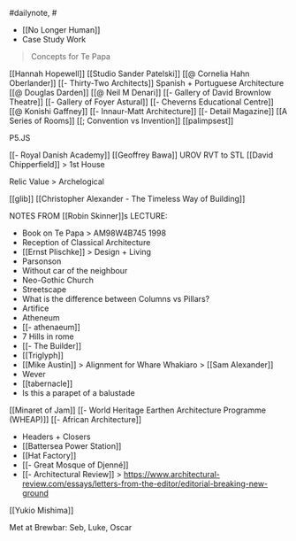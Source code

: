 #dailynote, #
- [[No Longer Human]]
- Case Study Work
> Concepts for Te Papa

[[Hannah Hopewell]]
[[Studio Sander Patelski]]
[[@ Cornelia Hahn Oberlander]]
[[- Thirty-Two Architects]]
Spanish + Portuguese Architecture
[[@ Douglas Darden]]
[[@ Neil M Denari]]
[[- Gallery of David Brownlow Theatre]]
[[- Gallery of Foyer Astural]]
[[- Cheverns Educational Centre]]
[[@ Konishi Gaffney]]
[[- Innaur-Matt Architecture]]
[[- Detail Magazine]]
[[A Series of Rooms]]
[[; Convention vs Invention]]
[[palimpsest]]

P5.JS

[[- Royal Danish Academy]]
[[Geoffrey Bawa]]
UROV
RVT to STL
[[David Chipperfield]] > 1st House

Relic Value > Archelogical 

[[glib]]
[[Christopher Alexander - The Timeless Way of Building]]

NOTES FROM [[Robin Skinner]]s LECTURE:

- Book on Te Papa > AM98W4B745 1998
- Reception of Classical Architecture
- [[Ernst Plischke]] > Design + Living
- Parsonson
- Without car of the neighbour
- Neo-Gothic Church
- Streetscape
- What is the difference between Columns vs Pillars?
- Artifice
- Atheneum
- [[- athenaeum]]
- 7 Hills in rome
- [[- The Builder]]
- [[Triglyph]]
- [[Mike Austin]] > Alignment for Whare Whakiaro > [[Sam Alexander]]
- Wever
- [[tabernacle]]
- Is this a parapet of a balustade

[[Minaret of Jam]]
[[- World Heritage Earthen Architecture Programme (WHEAP)]]
[[- African Architecture]]
- Headers + Closers
- [[Battersea Power Station]]
- [[Hat Factory]]
- [[- Great Mosque of Djenné]]
- [[- Architectural Review]] > https://www.architectural-review.com/essays/letters-from-the-editor/editorial-breaking-new-ground

[[Yukio Mishima]]


Met at Brewbar: Seb, Luke, Oscar

